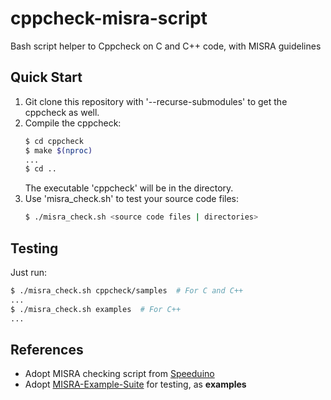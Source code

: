 # cppcheck-misra-script

Bash script helper to Cppcheck on C and C++ code, with MISRA guidelines


## Quick Start

1. Git clone this repository with '--recurse-submodules' to get the cppcheck as well.
2. Compile the cppcheck:
    ```bash
    $ cd cppcheck
    $ make $(nproc)
    ...
    $ cd ..
    ```
    The executable 'cppcheck' will be in the directory.
3. Use 'misra_check.sh' to test your source code files:
    ```bash
    $ ./misra_check.sh <source code files | directories>
    ```


## Testing

Just run:
```bash
$ ./misra_check.sh cppcheck/samples  # For C and C++
...
$ ./misra_check.sh examples  # For C++
...
```


## References

* Adopt MISRA checking script from [Speeduino](https://github.com/speeduino/speeduino)
* Adopt [MISRA-Example-Suite](https://github.com/jubnzv/MISRA-Example-Suite) for testing, as __examples__
